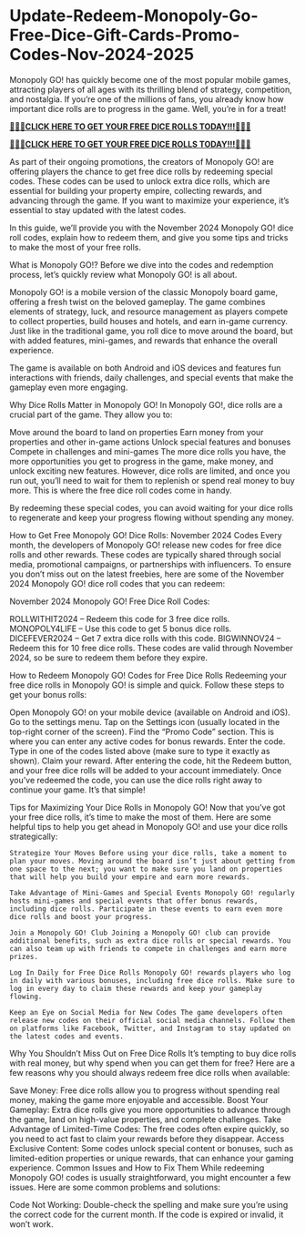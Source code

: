 # Update-Redeem-Monopoly-Go-Free-Dice-Gift-Cards-Promo-Codes-Nov-2024-2025

Monopoly GO! has quickly become one of the most popular mobile games, attracting players of all ages with its thrilling blend of strategy, competition, and nostalgia. If you’re one of the millions of fans, you already know how important dice rolls are to progress in the game. Well, you’re in for a treat!


**[🎲🎲🎲CLICK HERE TO GET YOUR FREE DICE ROLLS TODAY!!!🎲🎲🎲](https://ik.imagekit.io/inrewards/zfreedice.html)**


**[🎲🎲🎲CLICK HERE TO GET YOUR FREE DICE ROLLS TODAY!!!🎲🎲🎲](https://ik.imagekit.io/inrewards/zmonopoley.html)**


As part of their ongoing promotions, the creators of Monopoly GO! are offering players the chance to get free dice rolls by redeeming special codes. These codes can be used to unlock extra dice rolls, which are essential for building your property empire, collecting rewards, and advancing through the game. If you want to maximize your experience, it’s essential to stay updated with the latest codes.

In this guide, we’ll provide you with the November 2024 Monopoly GO! dice roll codes, explain how to redeem them, and give you some tips and tricks to make the most of your free rolls.

What is Monopoly GO!? Before we dive into the codes and redemption process, let’s quickly review what Monopoly GO! is all about.

Monopoly GO! is a mobile version of the classic Monopoly board game, offering a fresh twist on the beloved gameplay. The game combines elements of strategy, luck, and resource management as players compete to collect properties, build houses and hotels, and earn in-game currency. Just like in the traditional game, you roll dice to move around the board, but with added features, mini-games, and rewards that enhance the overall experience.

The game is available on both Android and iOS devices and features fun interactions with friends, daily challenges, and special events that make the gameplay even more engaging.

Why Dice Rolls Matter in Monopoly GO! In Monopoly GO!, dice rolls are a crucial part of the game. They allow you to:

Move around the board to land on properties Earn money from your properties and other in-game actions Unlock special features and bonuses Compete in challenges and mini-games The more dice rolls you have, the more opportunities you get to progress in the game, make money, and unlock exciting new features. However, dice rolls are limited, and once you run out, you’ll need to wait for them to replenish or spend real money to buy more. This is where the free dice roll codes come in handy.

By redeeming these special codes, you can avoid waiting for your dice rolls to regenerate and keep your progress flowing without spending any money.

How to Get Free Monopoly GO! Dice Rolls: November 2024 Codes Every month, the developers of Monopoly GO! release new codes for free dice rolls and other rewards. These codes are typically shared through social media, promotional campaigns, or partnerships with influencers. To ensure you don’t miss out on the latest freebies, here are some of the November 2024 Monopoly GO! dice roll codes that you can redeem:

November 2024 Monopoly GO! Free Dice Roll Codes:

ROLLWITHIT2024 – Redeem this code for 3 free dice rolls. MONOPOLY4LIFE – Use this code to get 5 bonus dice rolls. DICEFEVER2024 – Get 7 extra dice rolls with this code. BIGWINNOV24 – Redeem this for 10 free dice rolls. These codes are valid through November 2024, so be sure to redeem them before they expire.

How to Redeem Monopoly GO! Codes for Free Dice Rolls Redeeming your free dice rolls in Monopoly GO! is simple and quick. Follow these steps to get your bonus rolls:

Open Monopoly GO! on your mobile device (available on Android and iOS). Go to the settings menu. Tap on the Settings icon (usually located in the top-right corner of the screen). Find the “Promo Code” section. This is where you can enter any active codes for bonus rewards. Enter the code. Type in one of the codes listed above (make sure to type it exactly as shown). Claim your reward. After entering the code, hit the Redeem button, and your free dice rolls will be added to your account immediately. Once you’ve redeemed the code, you can use the dice rolls right away to continue your game. It’s that simple!

Tips for Maximizing Your Dice Rolls in Monopoly GO! Now that you’ve got your free dice rolls, it’s time to make the most of them. Here are some helpful tips to help you get ahead in Monopoly GO! and use your dice rolls strategically:

    Strategize Your Moves Before using your dice rolls, take a moment to plan your moves. Moving around the board isn’t just about getting from one space to the next; you want to make sure you land on properties that will help you build your empire and earn more rewards.

    Take Advantage of Mini-Games and Special Events Monopoly GO! regularly hosts mini-games and special events that offer bonus rewards, including dice rolls. Participate in these events to earn even more dice rolls and boost your progress.

    Join a Monopoly GO! Club Joining a Monopoly GO! club can provide additional benefits, such as extra dice rolls or special rewards. You can also team up with friends to compete in challenges and earn more prizes.

    Log In Daily for Free Dice Rolls Monopoly GO! rewards players who log in daily with various bonuses, including free dice rolls. Make sure to log in every day to claim these rewards and keep your gameplay flowing.

    Keep an Eye on Social Media for New Codes The game developers often release new codes on their official social media channels. Follow them on platforms like Facebook, Twitter, and Instagram to stay updated on the latest codes and events.

Why You Shouldn’t Miss Out on Free Dice Rolls It’s tempting to buy dice rolls with real money, but why spend when you can get them for free? Here are a few reasons why you should always redeem free dice rolls when available:

Save Money: Free dice rolls allow you to progress without spending real money, making the game more enjoyable and accessible. Boost Your Gameplay: Extra dice rolls give you more opportunities to advance through the game, land on high-value properties, and complete challenges. Take Advantage of Limited-Time Codes: The free codes often expire quickly, so you need to act fast to claim your rewards before they disappear. Access Exclusive Content: Some codes unlock special content or bonuses, such as limited-edition properties or unique rewards, that can enhance your gaming experience. Common Issues and How to Fix Them While redeeming Monopoly GO! codes is usually straightforward, you might encounter a few issues. Here are some common problems and solutions:

Code Not Working: Double-check the spelling and make sure you’re using the correct code for the current month. If the code is expired or invalid, it won’t work.
